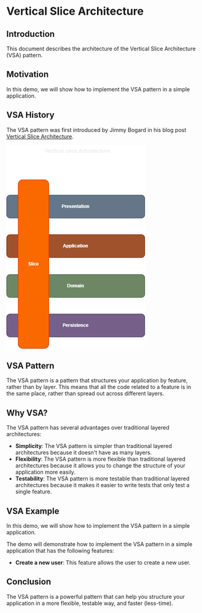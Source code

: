 # Vertical Slice Architecture

## Introduction

This document describes the architecture of the Vertical Slice Architecture (VSA) pattern.

## Motivation

In this demo, we will show how to implement the VSA pattern in a simple application.

## VSA History

The VSA pattern was first introduced by Jimmy Bogard in his blog post [Vertical Slice Architecture](https://jimmybogard.com/vertical-slice-architecture/).

![VSA Diagram](./Diagrams/VSA.drawio.png?raw=true)

## VSA Pattern

The VSA pattern is a pattern that structures your application by feature, rather than by layer. This means that all the code related to a feature is in the same place, rather than spread out across different layers.

## Why VSA?

The VSA pattern has several advantages over traditional layered architectures:

- **Simplicity**: The VSA pattern is simpler than traditional layered architectures because it doesn't have as many layers.
- **Flexibility**: The VSA pattern is more flexible than traditional layered architectures because it allows you to change the structure of your application more easily.
- **Testability**: The VSA pattern is more testable than traditional layered architectures because it makes it easier to write tests that only test a single feature.

## VSA Example

In this demo, we will show how to implement the VSA pattern in a simple application.

The demo will demonstrate how to implement the VSA pattern in a simple application that has the following features:

- **Create a new user**: This feature allows the user to create a new user.

## Conclusion

The VSA pattern is a powerful pattern that can help you structure your application in a more flexible, testable way, and faster (less-time).
